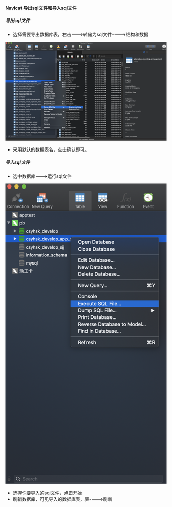 #### Navicat 导出sql文件和导入sql文件

##### 导出sql文件

- 选择需要导出数据库表，右击--->转储为sql文件---->结构和数据

![](https://raw.githubusercontent.com/we11cheng/picBed/master/20200727150041.png)

- 采用默认的数据表名，点击确认即可。

##### 导入sql文件
- 选中数据库--->运行sql文件

![](https://raw.githubusercontent.com/we11cheng/picBed/master/20200727150348.png)

- 选择你要导入的sql文件，点击开始
- 刷新数据库，可见导入的数据库表，表---->刷新